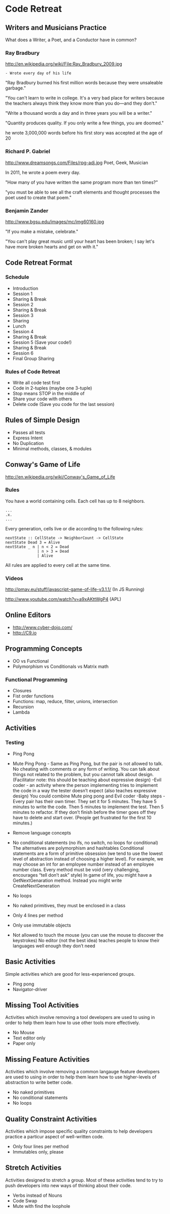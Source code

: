 Code Retreat
============

Writers and Musicians Practice
------------------------------

What does a Writer, a Poet, and a Conductor have in common?

### Ray Bradbury
http://en.wikipedia.org/wiki/File:Ray_Bradbury_2009.jpg

    - Wrote every day of his life

"Ray Bradbury burned his first million words because they were unsaleable garbage."

"You can't learn to write in college. It's a very bad place for writers because the teachers always think they know more than you do—and they don't."

"Write a thousand words a day and in three years you will be a writer."

"Quantity produces quality. If you only write a few things, you are doomed."


he wrote 3,000,000 words before his first story was accepted at the age of 20


### Richard P. Gabriel
http://www.dreamsongs.com/Files/rpg-adj.jpg
Poet, Geek, Musician

In 2011, he wrote a poem every day.

"How many of you have written the same program more than ten times?"

"you must be able to see all the craft elements and thought processes the poet used to create that poem."

### Benjamin Zander
http://www.bgsu.edu/images/mc/img60160.jpg

"If you make a mistake, celebrate."

"You can't play great music until your heart has been broken; I say let's have more broken hearts and get on with it."


Code Retreat Format
---------------------

### Schedule
- Introduction
- Session 1
- Sharing & Break
- Session 2
- Sharing & Break
- Session 3
- Sharing
- Lunch
- Session 4
- Sharing & Break
- Session 5 (Save your code!)
- Sharing & Break
- Session 6
- Final Group Sharing

### Rules of Code Retreat
- Write all code test first
- Code in 2-tuples (maybe one 3-tuple)
- Stop means STOP in the middle of
- Share your code with others
- Delete code (Save you code for the last session)


Rules of Simple Design
----------------------
- Passes all tests
- Express Intent
- No Duplication
- Minimal methods, classes, & modules

Conway's Game of Life
---------------------
http://en.wikipedia.org/wiki/Conway's_Game_of_Life

### Rules
You have a world containing cells. Each cell has up to 8 neighbors.
```
...
.x.
...
```

Every generation, cells live or die according to the following rules:

```Haskel
nextState :: CellState -> NeighborCount -> CellState
nextState Dead 3 = Alive
nextState _ n | n < 2 = Dead
              | n > 3 = Dead
              | Alive
```

All rules are applied to every cell at the same time.

### Videos

http://pmav.eu/stuff/javascript-game-of-life-v3.1.1/ (In JS Running)

http://www.youtube.com/watch?v=a9xAKttWgP4 (APL)


Online Editors
--------------

- http://www.cyber-dojo.com/
- http://C9.io

Programming Concepts
--------------------------------
- OO vs Functional
- Polymorphism vs Conditionals vs Matrix math

### Functional Programming
- Closures
- Fist order functions
- Functions: map, reduce, filter, unions, intersection
- Recursion
- Lambda

Activities
----------

### Testing
- Ping Pong
- Mute Ping Pong - Same as Ping Pong, but the pair is not allowed to talk.  No cheating with comments or any form of writing.  You can talk about things not related to the problem, but you cannot talk about design. (Facilitator note: this should be teaching about expressive design)
-Evil coder - an activity where the person implementing tries to implement the code in a way the tester doesn’t expect (also teaches expressive design)
You could combine Mute ping pong and Evil coder
-Baby steps - Every pair has their own timer. They set it for 5 minutes. They have 5 minutes to write the code.  Then 5 minutes to implement the test.  Then 5 minutes to refactor.  If they don’t finish before the timer goes off they have to delete and start over.  (People get frustrated for the first 10 minutes.)


- Remove language concepts
- No conditional statements (no ifs, no switch, no loops for conditional)
The alternatives are polymorphism and hashtables
Conditional statements are a form of primitive obsession (we tend to use the lowest level of abstraction instead of choosing a higher level).  For example, we may choose an int for an employee number instead of an employee number class.
Every method must be void (very challenging, encourages “tell don’t ask” style)
In game of life, you might have a GetNextGenaration method.  Instead you might write CreateNextGeneration
- No loops
- No naked primitives, they must be enclosed in a class
- Only 4 lines per method
- Only use immutable objects
- Not allowed to touch the mouse (you can use the mouse to discover the keystrokes)
No editor (not the best idea) teaches people to know their languages well enough they don’t need

Basic Activities
----------------

Simple activities which are good for less-experienced groups.

- Ping pong
- Navigator-driver

Missing Tool Activities
-----------------------

Activities which involve removing a tool developers are used to using in order to help them learn how to use other tools more effectively.

- No Mouse
- Text editor only
- Paper only

Missing Feature Activities
--------------------------

Activities which involve removing a common langauge feature developers are used to using in order to help them learn how to use higher-levels of abstraction to write better code.

- No naked primitives
- No conditional statements
- No loops

Quality Constraint Activities
-----------------------------

Activities which impose specific quality constraints to help developers practice a particur aspect of well-written code.

- Only four lines per method
- Immutables only, please

Stretch Activities
------------------

Activities designed to stretch a group. Most of these activities tend to try to push developers into new ways of thinking about their code.

- Verbs instead of Nouns
- Code Swap
- Mute with find the loophole

